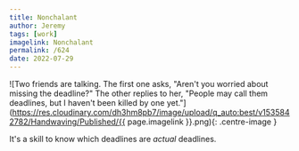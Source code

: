 ```yaml
---
title: Nonchalant
author: Jeremy
tags: [work]
imagelink: Nonchalant
permalink: /624
date: 2022-07-29
---
```


![Two friends are talking. The first one asks, "Aren't you worried about missing the deadline?" The other replies to her, "People may call them deadlines, but I haven't been killed by one yet."](https://res.cloudinary.com/dh3hm8pb7/image/upload/q_auto:best/v1535842782/Handwaving/Published/{{ page.imagelink }}.png){: .centre-image }

It's a skill to know which deadlines are *actual* deadlines.
